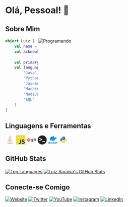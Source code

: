 
# Olá, Pessoal! 👋

## Sobre Mim

<img align="right" width="400" src="https://i2.wp.com/allhtaccess.info/wp-content/uploads/2018/03/programming.gif?fit=1281%2C716&ssl=1" alt="Programando" />

```kotlin
object Luiz {
    val name = "Luiz Octavio Tassinari Saraiva"
    val acknowledgements = "Desenvolvedor Back-End"

    val primarySkillset = "Habilidades Principais"
    val languages = listOf(
        "Java",
        "Python",
        "JavaScript",
        "Machine Learning",
        "NodeJs",
        "SQL"
    )
}
```

## Linguagens e Ferramentas

<code><img height="30" src="https://raw.githubusercontent.com/github/explore/80688e429a7d4ef2fca1e82350fe8e3517d3494d/topics/java/java.png" alt="Java"></code>
<code><img height="30" src="https://raw.githubusercontent.com/github/explore/80688e429a7d4ef2fca1e82350fe8e3517d3494d/topics/javascript/javascript.png" alt="JavaScript"></code>
<code><img height="30" src="https://raw.githubusercontent.com/github/explore/80688e429a7d4ef2fca1e82350fe8e3517d3494d/topics/git/git.png" alt="Git"></code>
<code><img height="30" src="https://raw.githubusercontent.com/github/explore/80688e429a7d4ef2fca1e82350fe8e3517d3494d/topics/terminal/terminal.png" alt="Terminal"></code>
<code><img height="30" src="https://raw.githubusercontent.com/github/explore/80688e429a7d4ef2fca1e82350fe8e3517d3494d/topics/docker/docker.png" alt="Docker"></code>
<code><img height="30" src="https://raw.githubusercontent.com/github/explore/80688e429a7d4ef2fca1e82350fe8e3517d3494d/topics/python/python.png" alt="Python"></code>

## GitHub Stats

<a href="https://github.com/Lukxus">
  <img align="center" src="https://github-readme-stats.vercel.app/api/top-langs/?username=lukxus&theme=dracula&hide_langs_below=1" alt="Top Languages" />
</a>

<a href="https://github.com/Lukxus">
 <img align="center" src="https://github-readme-stats.vercel.app/api?username=lukxus&show_icons=true&theme=dracula&line_height=27" alt="Luiz Saraiva's GitHub Stats"/>
</a>

## Conecte-se Comigo

[![Website](https://img.shields.io/badge/Website-codedev.ga-1DB954?style=for-the-badge&logo=internet-explorer&logoColor=white)][website]
[![Twitter](https://img.shields.io/badge/Twitter-SEUTWITTER-1DA1F2?style=for-the-badge&logo=twitter&logoColor=white)][twitter]
[![YouTube](https://img.shields.io/badge/YouTube-SEUYOUTUBE-FF0000?style=for-the-badge&logo=youtube&logoColor=white)][youtube]
[![Instagram](https://img.shields.io/badge/Instagram-SEUINSTAGRAM-E4405F?style=for-the-badge&logo=instagram&logoColor=white)][instagram]
[![LinkedIn](https://img.shields.io/badge/LinkedIn-SEULINKEDIN-0077B5?style=for-the-badge&logo=linkedin&logoColor=white)][linkedin]

[website]: https://codedev.ga/
[twitter]: https://twitter.com/SEUTWITTER
[youtube]: https://www.youtube.com/user/SEUYOUTUBE/
[instagram]: https://www.instagram.com/SEUINSTAGRAM/
[linkedin]: https://www.linkedin.com/in/SEULINKEDIN/
